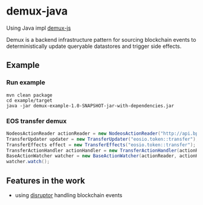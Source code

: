 # demux-java

Using Java impl [demux-js](https://github.com/EOSIO/demux-js)

Demux is a backend infrastructure pattern for sourcing blockchain events to deterministically update queryable datastores and trigger side effects.

## Example

### Run example
```
mvn clean package
cd example/target
java -jar demux-example-1.0-SNAPSHOT-jar-with-dependencies.jar
```

### EOS transfer demux
``` java
NodeosActionReader actionReader = new NodeosActionReader("http://api.bp.antpool.com", 0);
TransferUpdater updater = new TransferUpdater("eosio.token::transfer");
TransferEffects effect = new TransferEffects("eosio.token::transfer");
TransferActionHandler actionHandler = new TransferActionHandler(actionReader, updater, effect, new TransferState());
BaseActionWatcher watcher = new BaseActionWatcher(actionReader, actionHandler, 500);
watcher.watch();
```

## Features in the work
 - using [disruptor](https://github.com/LMAX-Exchange/disruptor) handling blockchain events